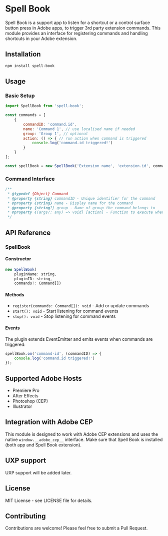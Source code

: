 # Spell Book

Spell Book is a support app to listen for a shortcut or a control surface button press in Adobe apps,
to trigger 3rd party extension commands.
This module provides an interface for registering commands and handling shortcuts in your Adobe extension.

## Installation

```bash
npm install spell-book
```

## Usage

### Basic Setup

```javascript
import SpellBook from 'spell-book';

const commands = [
    {
        commandID: 'command.id',
        name: 'Command 1', // use localised name if needed
        group: 'Group 1', // optional
        action: () => { // run action when command is triggered
            console.log('command.id triggered!')
        }
    }
];

const spellBook = new SpellBook('Extension name', 'extension.id', commands);
```

### Command Interface

```javascript
/**
 * @typedef {Object} Command
 * @property {string} commandID - Unique identifier for the command
 * @property {string} name - Display name for the command
 * @property {string?} group - Name of group the command belongs to
 * @property {(args?: any) => void} [action] - Function to execute when command is triggered
 */
```

## API Reference

### SpellBook

#### Constructor

```javascript
new SpellBook(
    pluginName: string,
    pluginID: string,
    commands?: Command[])
```

#### Methods

- `register(commands: Command[]): void` - Add or update commands
- `start(): void` - Start listening for command events
- `stop(): void` - Stop listening for command events

#### Events

The plugin extends EventEmitter and emits events when commands are triggered:

```javascript
spellBook.on('command-id', (commandID) => {
    console.log('command.id triggered!')
});
```

## Supported Adobe Hosts
- Premiere Pro
- After Effects
- Photoshop (CEP)
- Illustrator

## Integration with Adobe CEP

This module is designed to work with Adobe CEP extensions and uses the native `window.__adobe_cep__` interface.
Make sure that Spell Book is installed (both app and Spell Book extension).

## UXP support
UXP support will be added later.

## License

MIT License - see LICENSE file for details.

## Contributing

Contributions are welcome! Please feel free to submit a Pull Request. 